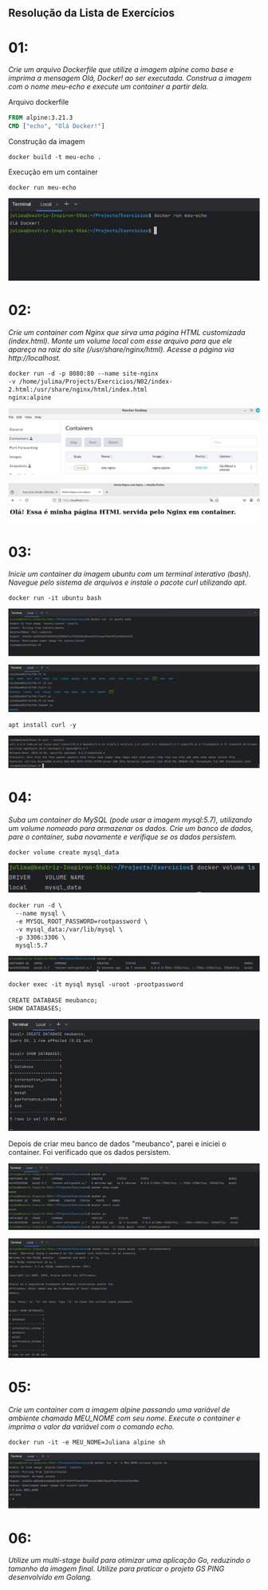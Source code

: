 ## Resolução da Lista de Exercícios

# 01: 
*Crie um arquivo Dockerfile que utilize a imagem alpine como base e imprima a mensagem Olá, Docker! ao ser executada. Construa a imagem com o nome meu-echo e execute um container a partir dela.*

Arquivo dockerfile

```dockerfile
FROM alpine:3.21.3
CMD ["echo", "Olá Docker!"]

```

Construção da imagem
```
docker build -t meu-echo .
```
Execução em um container
```
docker run meu-echo
```
![Saída do comando docker run](images/ola_docker.png)

# 02: 
*Crie um container com Nginx que sirva uma página HTML customizada (index.html). Monte um volume local com esse arquivo para que ele apareça na raiz do site (/usr/share/nginx/html). Acesse a página via http://localhost.*

```
docker run -d -p 8080:80 --name site-nginx   
-v /home/julima/Projects/Exercicios/N02/index-2.html:/usr/share/nginx/html/index.html   
nginx:alpine
```
![Rancher rodando nginx](images/rancher_rodando.png)




![Página html rodando](images/pagina_html.png)

# 03:
*Inicie um container da imagem ubuntu com um terminal interativo (bash). Navegue pelo sistema de arquivos e instale o pacote curl utilizando apt.* 

```
docker run -it ubuntu bash
```

![Ubuntu terminal](images/ubuntu_bash.png)



![Navegando terminal](images/arquivos.png)

```
apt install curl -y
```
![Curl instalado](images/curl_instalado.png)

# 04:
*Suba um container do MySQL (pode usar a imagem mysql:5.7), utilizando um volume nomeado para armazenar os dados. Crie um banco de dados, pare o container, suba novamente e verifique se os dados persistem.*

```
docker volume create mysql_data
```

![Volume](images/mysql_data.png)

```
docker run -d \
  --name mysql \
  -e MYSQL_ROOT_PASSWORD=rootpassword \
  -v mysql_data:/var/lib/mysql \
  -p 3306:3306 \
  mysql:5.7
```

![Container](images/mysql_container.png)

```
docker exec -it mysql mysql -uroot -prootpassword

CREATE DATABASE meubanco;
SHOW DATABASES;
```

![Banco de dados](images/banco_criado.png)

Depois de criar meu banco de dados "meubanco", parei e iniciei o container. Foi verificado que os dados persistem.

![Teste](images/teste_banco.png)


![Teste2](images/teste_banco2.png)

# 05:
*Crie um container com a imagem alpine passando uma variável de ambiente chamada MEU_NOME com seu nome. Execute o container e imprima o valor da variável com o comando echo.*

```
docker run -it -e MEU_NOME=Juliana alpine sh
```

![Meu nome](images/meu_nome.png)

# 06:
*Utilize um multi-stage build para otimizar uma aplicação Go, reduzindo o tamanho da imagem final. Utilize para praticar o projeto GS PING desenvolvido em Golang.*
